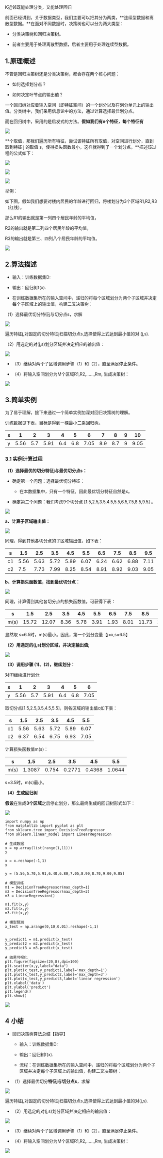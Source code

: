 K近邻既能处理分类，又能处理回归

前面已经讲到，关于数据类型，我们主要可以把其分为两类，**连续型数据和离散型数据。**在面对不同数据时，决策树也可以分为两大类型：

- 分类决策树和回归决策树。

- 前者主要用于处理离散型数据，后者主要用于处理连续型数据。

## 1.原理概述

不管是回归决策树还是分类决策树，都会存在两个核心问题：

- 如何选择划分点？

- 如何决定叶节点的输出值？

一个回归树对应着输入空间（即特征空间）的一个划分以及在划分单元上的输出值。分类树中，我们采用信息论中的方法，通过计算选择最佳划分点。

而在回归树中，采用的是启发式的方法。**假如我们有n个特征，每个特征有**

![](https://gitee.com/hxc8/images1/raw/master/img/202407172141953.jpg)

**个取值，那我们遍历所有特征，尝试该特征所有取值，对空间进行划分，直到取到特征 j 的取值 s，使得损失函数最小，这样就得到了一个划分点。**描述该过程的公式如下：

![](https://gitee.com/hxc8/images1/raw/master/img/202407172141139.jpg)

![](https://gitee.com/hxc8/images1/raw/master/img/202407172141218.jpg)

![](https://gitee.com/hxc8/images1/raw/master/img/202407172141338.jpg)

举例：

如下图，假如我们想要对楼内居民的年龄进行回归，将楼划分为3个区域R1,R2,R3（红线），

那么R1的输出就是第一列四个居民年龄的平均值，

R2的输出就是第二列四个居民年龄的平均值，

R3的输出就是第三、四列八个居民年龄的平均值。

![](https://gitee.com/hxc8/images1/raw/master/img/202407172141405.jpg)

## 2.算法描述

- 输入：训练数据集D:

- 输出：回归树f(x)​.

- 在训练数据集所在的输入空间中，递归的将每个区域划分为两个子区域并决定每个子区域上的输出值，构建二叉决策树：

（1）选择最优切分特征j与切分点s，求解

![](https://gitee.com/hxc8/images1/raw/master/img/202407172141246.jpg)

遍历特征j,对固定的切分特征j扫描切分点s,选择使得上式达到最小值的对 (j,s).

（2）用选定的对(j,s)划分区域并决定相应的输出值：

![](https://gitee.com/hxc8/images1/raw/master/img/202407172141115.jpg)

- （3）继续对两个子区域调用步骤（1）和（2），直至满足停止条件。

- （4）将输入空间划分为M个区域R1,R2,……,Rm, 生成决策树：

![](https://gitee.com/hxc8/images1/raw/master/img/202407172141989.jpg)

## 3.简单实例

为了易于理解，接下来通过一个简单实例加深对回归决策树的理解。

训练数据见下表，目标是得到一棵最小二乘回归树。

| x | 1 | 2 | 3 | 4 | 5 | 6 | 7 | 8 | 9 | 10 | 
| -- | -- | -- | -- | -- | -- | -- | -- | -- | -- | -- |
| y | 5.56 | 5.7 | 5.91 | 6.4 | 6.8 | 7.05 | 8.9 | 8.7 | 9 | 9.05 | 


### 3.1 实例计算过程

**（1）选择最优的切分特征j与最优切分点s：**

- 确定第一个问题：选择最优切分特征：

	- 在本数据集中，只有一个特征，因此最优切分特征自然是x。

- 确定第二个问题：我们考虑9个切分点 [1.5,2.5,3.5,4.5,5.5,6.5,7.5,8.5,9.5] 。

![](https://gitee.com/hxc8/images1/raw/master/img/202407172141887.jpg)

**a、计算子区域输出值：**

![](https://gitee.com/hxc8/images1/raw/master/img/202407172141734.jpg)

同理，得到其他各切分点的子区域输出值，如下表：

| s | 1.5 | 2.5 | 3.5 | 4.5 | 5.5 | 6.5 | 7.5 | 8.5 | 9.5 | 
| -- | -- | -- | -- | -- | -- | -- | -- | -- | -- |
| c1 | 5.56 | 5.63 | 5.72 | 5.89 | 6.07 | 6.24 | 6.62 | 6.88 | 7.11 | 
| c2 | 7.5 | 7.73 | 7.99 | 8.25 | 8.54 | 8.91 | 8.92 | 9.03 | 9.05 | 


**b、计算损失函数值，找到最优切分点：**

![](https://gitee.com/hxc8/images1/raw/master/img/202407172141497.jpg)

同理，计算得到其他各切分点的损失函数值，可获得下表：

| s | 1.5 | 2.5 | 3.5 | 4.5 | 5.5 | 6.5 | 7.5 | 8.5 | 9.5 | 
| -- | -- | -- | -- | -- | -- | -- | -- | -- | -- |
| m(s) | 15.72 | 12.07 | 8.36 | 5.78 | 3.91 | 1.93 | 8.01 | 11.73 | 15.74 | 


显然取 s=6.5时，m(s)最小。因此，第一个划分变量【j=x,s=6.5】

**（2）用选定的(j,s)划分区域，并决定输出值;**

![](https://gitee.com/hxc8/images1/raw/master/img/202407172141369.jpg)

**（3）调用步骤 (1)、(2)，继续划分：**

对R1继续进行划分:

| x | 1 | 2 | 3 | 4 | 5 | 6 | 
| -- | -- | -- | -- | -- | -- | -- |
| y | 5.56 | 5.7 | 5.91 | 6.4 | 6.8 | 7.05 | 


取切分点[1.5,2.5,3.5,4.5,5.5]，则各区域的输出值c如下表：

| s | 1.5 | 2.5 | 3.5 | 4.5 | 5.5 | 
| -- | -- | -- | -- | -- | -- |
| c1 | 5.56 | 5.63 | 5.72 | 5.89 | 6.07 | 
| c2 | 6.37 | 6.54 | 6.75 | 6.93 | 7.05 | 


计算损失函数值m(s)：

| s | 1.5 | 2.5 | 3.5 | 4.5 | 5.5 | 
| -- | -- | -- | -- | -- | -- |
| m(s) | 1.3087 | 0.754 | 0.2771 | 0.4368 | 1.0644 | 


s=3.5时，m(s)最小。

**（4）生成回归树**

**假设**在生成**3个区域**之后停止划分，那么最终生成的回归树形式如下：

![](https://gitee.com/hxc8/images1/raw/master/img/202407172141220.jpg)

```
import numpy as np
from matplotlib import pyplot as plt
from sklearn.tree import DecisionTreeRegressor
from sklearn.linear_model import LinearRegression

# 生成数据
x = np.array(list(range(1,11)))
x

x = x.reshape(-1,1)
x

y = [5.56,5.70,5.91,6.40,6.80,7.05,8.90,8.70,9.00,9.05]

# 模型训练
m1 = DecisionTreeRegressor(max_depth=1)
m2 = DecisionTreeRegressor(max_depth=3)
m3 = LinearRegression()

m1.fit(x,y)
m2.fit(x,y)
m3.fit(x,y)

# 模型预测
x_test = np.arange(0,10,0.01).reshape(-1,1)


y_predict1 = m1.predict(x_test)
y_predict2 = m2.predict(x_test)
y_predict3 = m3.predict(x_test)

# 结果可视化
plt.figure(figsize=(20,8),dpi=100)
plt.scatter(x,y,label="data")
plt.plot(x_test,y_predict1,label='max_depth=1')
plt.plot(x_test,y_predict2,label='max_depth=3')
plt.plot(x_test,y_predict3,label='linear regression')
plt.xlabel('data')
plt.ylabel('predict')
plt.legend()
plt.show()
```

![](https://gitee.com/hxc8/images1/raw/master/img/202407172141009.jpg)

## 4 小结

- 回归决策树算法总结【指导】

	- 输入：训练数据集D:

	- 输出：回归树f(x).

	- 流程：在训练数据集所在的输入空间中，递归的将每个区域划分为两个子区域并决定每个子区域上的输出值，构建二叉决策树：

- （1）选择最优切分**特征j与切分点s**，求解

![](https://gitee.com/hxc8/images1/raw/master/img/202407172141914.jpg)

遍历特征j,对固定的切分特征j扫描切分点s,选择使得上式达到最小值的对(j,s).

- （2）用选定的对(j,s)划分区域并决定相应的输出值：

![](https://gitee.com/hxc8/images1/raw/master/img/202407172141820.jpg)

- （3）继续对两个子区域调用步骤（1）和（2），直至满足停止条件。

- （4）将输入空间划分为M个区域R1,R2,……,Rm, 生成决策树：

![](https://gitee.com/hxc8/images1/raw/master/img/202407172141968.jpg)